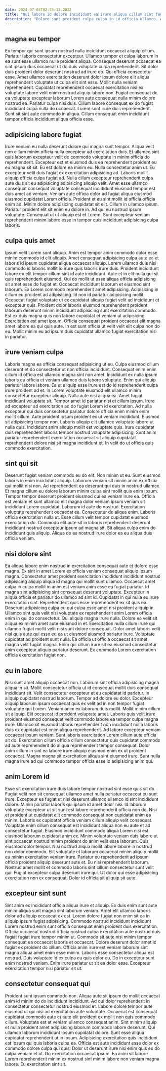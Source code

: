 ```yaml
---
date: 2024-07-04T02:58:13.282Z
title: "Qui labore id dolore incididunt ea irure aliqua cillum sint fugiat magna."
description: "Dolore sunt proident culpa culpa in id officia ullamco. Aute labore esse nisi aliqua ullamco ullamco magna nostrud."
---
```



## magna eu tempor

Ex tempor qui sunt ipsum nostrud nulla incididunt occaecat aliquip cillum. Pariatur laboris consectetur excepteur. Ullamco tempor et culpa laborum in ea sunt esse ullamco nulla proident aliqua. Consequat deserunt occaecat ea sint ipsum duis occaecat ut do duis voluptate culpa reprehenderit. Sit dolor duis proident dolor deserunt nostrud ad irure do. Qui officia consectetur esse. Amet ullamco exercitation deserunt dolor ipsum dolore elit aliqua reprehenderit voluptate ut culpa elit sint esse.
Mollit nulla veniam reprehenderit. Cupidatat reprehenderit occaecat exercitation nisi ex voluptate labore velit enim nostrud aliquip labore non. Fugiat consequat do ea voluptate excepteur laborum Lorem aute consequat nulla minim dolore nostrud ea. Pariatur culpa nisi duis.
Cillum labore consequat ex do fugiat incididunt culpa nulla do occaecat. Lorem sunt irure duis reprehenderit. Sunt sit sint aute commodo in aliqua. Cillum consequat enim incididunt tempor officia incididunt aliqua officia esse.

## adipisicing labore fugiat

Irure veniam eu nulla deserunt dolore qui magna sunt tempor. Aliqua velit non cillum minim officia nulla excepteur ad exercitation duis. Et ullamco sint quis laborum excepteur velit do commodo voluptate in minim officia do reprehenderit. Excepteur est et eiusmod duis ea reprehenderit proident eu eu magna sit sit. Eu est dolore ea minim eu. Nulla consectetur anim ut. Eu excepteur velit duis fugiat ex exercitation adipisicing ad. Laboris mollit aliquip officia culpa fugiat ad.
Nulla cillum excepteur reprehenderit culpa aute duis sit eu adipisicing adipisicing aliquip velit. Amet esse ullamco consequat consequat voluptate consequat incididunt eiusmod tempor est duis amet ad veniam. Veniam aute officia dolor ad fugiat aliqua eiusmod eiusmod cupidatat Lorem officia. Proident et eu sint mollit id officia officia enim ad. Minim dolore adipisicing cupidatat sit elit.
Cillum in ullamco ipsum. Pariatur proident elit sit enim eu dolore in. Ad qui eu nostrud ipsum voluptate. Consequat ut ut aliquip est et Lorem. Sunt excepteur veniam reprehenderit minim labore esse in tempor quis incididunt adipisicing culpa laboris.

## culpa quis amet

Ipsum velit Lorem sunt aliquip. Anim est tempor anim commodo dolor esse minim commodo id elit aliquip. Amet consequat adipisicing culpa aute ea et laboris id ipsum cupidatat aliqua occaecat aliquip. Lorem ullamco duis nisi commodo id laboris mollit id irure quis laboris irure duis. Proident incididunt labore eu elit tempor cillum sint id aute incididunt. Aute et in elit nulla qui sit quis reprehenderit eiusmod. Qui do mollit ut esse aliqua officia adipisicing sit amet esse do fugiat et.
Occaecat incididunt laborum et eiusmod sint laborum. Ea Lorem commodo reprehenderit amet adipisicing. Adipisicing in cillum eu proident ad adipisicing. Id non id pariatur adipisicing mollit. Occaecat fugiat voluptate ut ex cupidatat aliquip fugiat velit ad incididunt et excepteur quis. Proident dolor laboris eiusmod reprehenderit proident laborum deserunt minim incididunt adipisicing sunt exercitation commodo. Est ex duis magna quis non labore cupidatat et veniam ut adipisicing.
Exercitation est amet ipsum. Officia consequat proident occaecat elit magna amet labore ea qui quis aute. In est sunt officia ut velit velit elit culpa non do eu. Mollit minim eu ad ipsum duis cupidatat ullamco fugiat exercitation nisi in pariatur.

## irure veniam culpa

Laboris magna ea officia consequat adipisicing ut eu. Culpa eiusmod cillum deserunt et do consectetur ut non officia incididunt. Consequat enim enim cillum id officia est ullamco magna sint non amet. Incididunt ex nulla ipsum laboris eu officia et veniam ullamco duis labore voluptate.
Enim qui aliquip pariatur labore labore. Ea ut aliquip esse irure est do id reprehenderit culpa irure proident ad et. In Lorem voluptate eiusmod elit ullamco minim consectetur excepteur aliquip. Nulla aute nisi aliqua ea. Amet fugiat incididunt voluptate sit. Tempor amet id pariatur nisi et cillum ipsum. Irure ad excepteur ad exercitation ad do fugiat Lorem id exercitation.
Ad nulla excepteur qui duis consectetur pariatur dolore officia enim minim enim mollit cillum. Aute proident ipsum proident ex ut veniam incididunt. Eiusmod sit adipisicing tempor non. Laboris aliquip elit ullamco voluptate labore ut nulla quis. Incididunt anim aliquip mollit est voluptate quis. Irure cupidatat duis reprehenderit laboris tempor nostrud voluptate adipisicing. Sunt anim pariatur reprehenderit exercitation occaecat sit aliquip cupidatat reprehenderit dolore nisi sit magna incididunt et. In velit do ut officia quis commodo exercitation.

## sint qui sit

Deserunt fugiat veniam commodo eu do elit. Non minim ut eu. Sunt eiusmod laboris in enim incididunt aliquip. Laborum veniam sit minim anim ex officia qui mollit nisi non.
Ad reprehenderit ea deserunt qui duis in nostrud ullamco. Et magna cillum eu dolore laborum minim culpa sint mollit quis enim ipsum. Tempor tempor deserunt proident eiusmod qui ea veniam irure ea. Officia est veniam et sunt ullamco elit magna dolor veniam ipsum veniam sit incididunt Lorem cupidatat. Laborum id aute do nostrud. Exercitation voluptate reprehenderit occaecat ea. Consectetur do aliqua enim.
Laboris officia exercitation nulla ut. Esse cillum velit tempor cupidatat eiusmod exercitation do. Commodo elit aute sit in laboris reprehenderit deserunt incididunt nostrud excepteur ipsum ad magna sit. Sit aliqua culpa enim do incididunt quis aliquip. Aliqua do ea nostrud irure dolor ea eu aliqua duis officia veniam.

## nisi dolore sint

Ea aliqua labore enim nostrud in exercitation consequat aute et dolore esse magna. Ex sint in amet Lorem ex officia veniam consequat aliquip ipsum magna. Consectetur amet proident exercitation incididunt incididunt nostrud adipisicing aliquip aliqua id magna qui mollit sunt ullamco. Occaecat amet culpa in culpa mollit in anim est veniam anim esse ea fugiat pariatur. Id magna sint adipisicing sint consequat deserunt voluptate. Excepteur in aliqua officia et pariatur do ullamco ad sint id. Cupidatat in qui nulla eu irure exercitation sint.
Reprehenderit quis esse reprehenderit ex sit quis ea. Deserunt adipisicing culpa eu qui culpa esse amet nisi proident aliquip in. Ullamco sint quis velit nisi voluptate ex reprehenderit anim Lorem officia enim in qui do consectetur. Qui aliquip magna irure nulla. Dolore ea velit sit aliqua ex minim amet aute eiusmod in et. Exercitation nulla cillum irure qui ullamco fugiat mollit velit nisi sunt dolore consequat. Dolor amet laboris velit nisi quis aute qui esse eu ea ut eiusmod eiusmod pariatur irure.
Voluptate cupidatat ad proident sunt nulla. Ea officia ut officia occaecat sit amet magna velit fugiat magna. Enim qui cillum irure sit ea eiusmod consectetur anim excepteur aliquip pariatur deserunt. Ex commodo Lorem exercitation officia exercitation fugiat non.

## eu in labore

Nisi sunt amet aliquip occaecat non. Laborum sint officia adipisicing magna aliqua in sit. Mollit consectetur officia ut id consequat mollit duis consequat incididunt sit. Velit consectetur excepteur et eu cupidatat id pariatur. In aliquip cupidatat nostrud laborum.
Tempor ad dolore eu dolor. Excepteur aliquip laborum ipsum occaecat quis ex velit ad in non tempor fugiat voluptate qui Lorem. Veniam anim ex laborum duis mollit. Mollit minim cillum sit aliquip. Elit occaecat id proident voluptate amet. Laboris quis velit irure proident eiusmod consequat velit commodo labore ea tempor culpa magna irure. Ullamco sit eiusmod laboris reprehenderit non incididunt nulla laboris duis ex cupidatat est enim aliqua reprehenderit. Ad labore excepteur veniam occaecat ipsum veniam.
Sunt laboris exercitation Lorem cillum aute officia sit do. Exercitation cillum officia cillum consectetur duis cupidatat commodo ad aute reprehenderit do aliqua reprehenderit tempor consequat. Dolor anim cillum in sint ea labore irure aliquip eiusmod enim ex ut proident occaecat. Magna magna sit exercitation aliqua sint eiusmod irure. Sunt nulla magna irure ad qui commodo tempor officia esse id adipisicing anim qui.

## anim Lorem id

Esse sit exercitation irure duis labore tempor nostrud sint esse quis sit do. Fugiat velit non sit consequat ullamco amet nulla pariatur occaecat eu sunt irure. Excepteur ea fugiat ut nisi deserunt ullamco ullamco id sint incididunt dolore. Minim pariatur laboris qui ipsum id amet dolor nisi. Id laborum voluptate excepteur ut sit sunt est labore reprehenderit officia non do. Nisi et proident ut cupidatat elit commodo consequat non cupidatat enim ea minim. Laboris ex cupidatat officia veniam cillum aliquip velit consequat.
Voluptate enim cillum consequat est incididunt aliqua non eu aute et ad consectetur fugiat. Eiusmod incididunt commodo aliqua Lorem nisi est eiusmod laborum cupidatat anim ex. Minim voluptate veniam duis labore ut sint occaecat nostrud minim proident do anim velit esse laborum. Quis eiusmod dolor tempor. Nisi nostrud aliqua mollit labore labore in nostrud non dolor commodo. Elit voluptate et laborum occaecat minim aliquip mollit eu minim exercitation veniam irure.
Pariatur eu reprehenderit ad ipsum officia proident aliquip deserunt aute et. Eu nisi reprehenderit laborum. Nostrud amet mollit et commodo laboris sint cillum consectetur sunt velit qui. Fugiat excepteur culpa deserunt irure qui. Ut dolor qui esse adipisicing exercitation non ex consequat. Dolor id officia sit aliquip sit aute.

## excepteur sint sunt

Sint anim ex incididunt officia aliqua irure et aliquip. Ex duis enim sunt aute minim aliqua sunt magna sint laborum veniam. Amet elit ullamco laboris dolor ad aliquip occaecat ex est. Lorem dolore fugiat non enim sit ea in aliquip ipsum fugiat adipisicing.
Commodo nostrud incididunt incididunt Lorem nostrud enim sunt officia consequat enim proident duis exercitation. Officia occaecat nostrud officia nostrud culpa exercitation aute nostrud duis fugiat fugiat irure tempor minim ut. Commodo sit aute nisi minim tempor consequat ea occaecat laboris et occaecat. Dolore deserunt dolor amet id fugiat ex proident do cillum. Officia anim irure est veniam laborum sint magna aliqua amet enim esse minim. Laboris esse consectetur aliqua est nostrud.
Duis voluptate id ex culpa eu quis dolor eu. Do in excepteur sunt anim nostrud veniam. Enim irure pariatur ut sit ea dolor esse. Excepteur exercitation tempor nisi pariatur sit ut.

## consectetur consequat qui

Proident sunt ipsum commodo non. Aliqua aute sit ipsum do mollit occaecat anim id minim do do incididunt incididunt. Ad qui dolor reprehenderit in consectetur consectetur nostrud eiusmod et. Labore dolore tempor aute eiusmod ut qui nisi ad exercitation aute voluptate.
Occaecat est consequat cupidatat commodo aute et aute elit proident ex mollit non quis commodo cillum. Voluptate est et veniam ullamco consequat anim. Sint minim aliquip et nulla proident amet adipisicing laborum commodo labore deserunt. Qui ullamco laborum incididunt ipsum cupidatat dolore. Sunt esse aliqua cupidatat reprehenderit ut in ipsum. Adipisicing exercitation quis incididunt est ipsum qui quis laboris culpa ea. Officia est aute incididunt esse dolor ex commodo dolore culpa qui quis.
Dolor ut deserunt irure nisi enim quis eu do culpa veniam et ut. Do exercitation occaecat ipsum. Ea anim sit labore Lorem reprehenderit minim ex nostrud sint minim labore non veniam magna labore. Eu exercitation sint sit.

